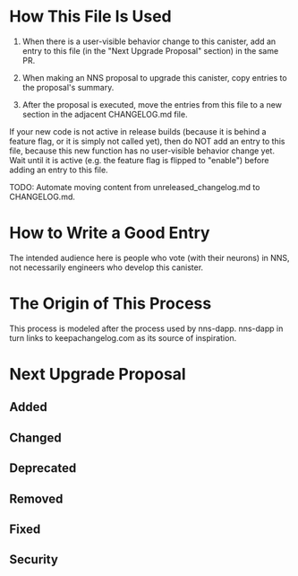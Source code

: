 # How This File Is Used

1. When there is a user-visible behavior change to this canister, add an entry
   to this file (in the "Next Upgrade Proposal" section) in the same PR.

2. When making an NNS proposal to upgrade this canister, copy entries to the
   proposal's summary.

3. After the proposal is executed, move the entries from this file to a new
   section in the adjacent CHANGELOG.md file.

If your new code is not active in release builds (because it is behind a feature
flag, or it is simply not called yet), then do NOT add an entry to this file,
because this new function has no user-visible behavior change yet. Wait until it
is active (e.g. the feature flag is flipped to "enable") before adding an entry
to this file.

TODO: Automate moving content from unreleased_changelog.md to CHANGELOG.md.


# How to Write a Good Entry

The intended audience here is people who vote (with their neurons) in NNS, not
necessarily engineers who develop this canister.


# The Origin of This Process

This process is modeled after the process used by nns-dapp. nns-dapp in turn
links to keepachangelog.com as its source of inspiration.


# Next Upgrade Proposal

## Added

## Changed

## Deprecated

## Removed

## Fixed

## Security
